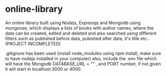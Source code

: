 # online-library
An online library built using Nodejs, Expressjs and Mongodb using mongoose, which displays a lists of books with author names, where the data can be created, edited and deleted and also searched using different filters such as published before data, pubished after data, it's title etc..
(PROJECT INCOMPLETED)

.gitignore has been used (install node_modules using npm install, make sure to have nodejs installed in your computer)
also, include the .env file which will have the Mongodb DATABASE_URL = "" , and PORT number, if not given it will start in localhost:3000 or 4000.

